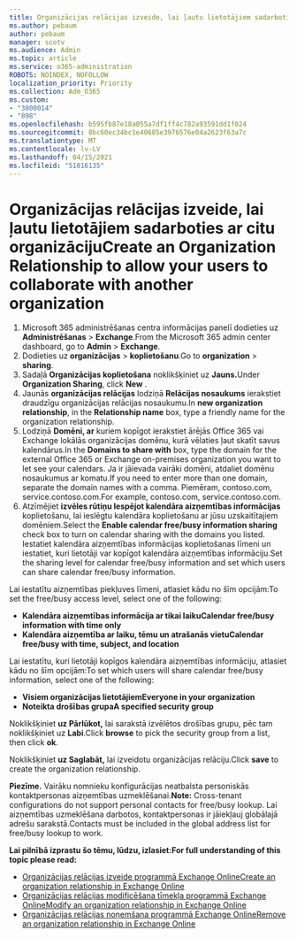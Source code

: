 ```yaml
---
title: Organizācijas relācijas izveide, lai ļautu lietotājiem sadarboties ar citu organizāciju
ms.author: pebaum
author: pebaum
manager: scotv
ms.audience: Admin
ms.topic: article
ms.service: o365-administration
ROBOTS: NOINDEX, NOFOLLOW
localization_priority: Priority
ms.collection: Adm_O365
ms.custom:
- "3800014"
- "898"
ms.openlocfilehash: b595fb87e18a055a7df1ff4c782a93591dd1f024
ms.sourcegitcommit: 8bc60ec34bc1e40685e3976576e04a2623f63a7c
ms.translationtype: MT
ms.contentlocale: lv-LV
ms.lasthandoff: 04/15/2021
ms.locfileid: "51816135"
---
```

# <a name="create-an-organization-relationship-to-allow-your-users-to-collaborate-with-another-organization"></a><span data-ttu-id="c4f73-102">Organizācijas relācijas izveide, lai ļautu lietotājiem sadarboties ar citu organizāciju</span><span class="sxs-lookup"><span data-stu-id="c4f73-102">Create an Organization Relationship to allow your users to collaborate with another organization</span></span>

1. <span data-ttu-id="c4f73-103">Microsoft 365 administrēšanas centra informācijas panelī dodieties uz **Administrēšanas**  >  **Exchange**.</span><span class="sxs-lookup"><span data-stu-id="c4f73-103">From the Microsoft 365 admin center dashboard, go to **Admin** > **Exchange**.</span></span>
2. <span data-ttu-id="c4f73-104">Dodieties uz **organizācijas**  >  **koplietošanu**.</span><span class="sxs-lookup"><span data-stu-id="c4f73-104">Go to **organization** > **sharing**.</span></span>
3. <span data-ttu-id="c4f73-105">Sadaļā **Organizācijas koplietošana** noklikšķiniet uz **Jauns.**</span><span class="sxs-lookup"><span data-stu-id="c4f73-105">Under **Organization Sharing**, click **New** .</span></span>
4. <span data-ttu-id="c4f73-106">Jaunās **organizācijas relācijas** lodziņā **Relācijas nosaukums** ierakstiet draudzīgu organizācijas relācijas nosaukumu.</span><span class="sxs-lookup"><span data-stu-id="c4f73-106">In **new organization relationship**, in the **Relationship name** box, type a friendly name for the organization relationship.</span></span>
5. <span data-ttu-id="c4f73-107">Lodziņā **Domēni, ar** kuriem kopīgot ierakstiet ārējās Office 365 vai Exchange lokālās organizācijas domēnu, kurā vēlaties ļaut skatīt savus kalendārus.</span><span class="sxs-lookup"><span data-stu-id="c4f73-107">In the **Domains to share with** box, type the domain for the external Office 365 or Exchange on-premises organization you want to let see your calendars.</span></span> <span data-ttu-id="c4f73-108">Ja ir jāievada vairāki domēni, atdaliet domēnu nosaukumus ar komatu.</span><span class="sxs-lookup"><span data-stu-id="c4f73-108">If you need to enter more than one domain, separate the domain names with a comma.</span></span> <span data-ttu-id="c4f73-109">Piemēram, contoso.com, service.contoso.com.</span><span class="sxs-lookup"><span data-stu-id="c4f73-109">For example, contoso.com, service.contoso.com.</span></span>
6. <span data-ttu-id="c4f73-110">Atzīmējiet **izvēles rūtiņu Iespējot kalendāra aizņemtības informācijas** koplietošanu, lai ieslēgtu kalendāra koplietošanu ar jūsu uzskaitītajiem domēniem.</span><span class="sxs-lookup"><span data-stu-id="c4f73-110">Select the **Enable calendar free/busy information sharing** check box to turn on calendar sharing with the domains you listed.</span></span> <span data-ttu-id="c4f73-111">Iestatiet kalendāra aizņemtības informācijas koplietošanas līmeni un iestatiet, kuri lietotāji var kopīgot kalendāra aizņemtības informāciju.</span><span class="sxs-lookup"><span data-stu-id="c4f73-111">Set the sharing level for calendar free/busy information and set which users can share calendar free/busy information.</span></span>  

<span data-ttu-id="c4f73-112">Lai iestatītu aizņemtības piekļuves līmeni, atlasiet kādu no šīm opcijām:</span><span class="sxs-lookup"><span data-stu-id="c4f73-112">To set the free/busy access level, select one of the following:</span></span>

- <span data-ttu-id="c4f73-113">**Kalendāra aizņemtības informācija ar tikai laiku**</span><span class="sxs-lookup"><span data-stu-id="c4f73-113">**Calendar free/busy information with time only**</span></span>
- <span data-ttu-id="c4f73-114">**Kalendāra aizņemtība ar laiku, tēmu un atrašanās vietu**</span><span class="sxs-lookup"><span data-stu-id="c4f73-114">**Calendar free/busy with time, subject, and location**</span></span>  

 <span data-ttu-id="c4f73-115">Lai iestatītu, kuri lietotāji kopīgos kalendāra aizņemtības informāciju, atlasiet kādu no šīm opcijām:</span><span class="sxs-lookup"><span data-stu-id="c4f73-115">To set which users will share calendar free/busy information, select one of the following:</span></span>

- <span data-ttu-id="c4f73-116">**Visiem organizācijas lietotājiem**</span><span class="sxs-lookup"><span data-stu-id="c4f73-116">**Everyone in your organization**</span></span>
- <span data-ttu-id="c4f73-117">**Noteikta drošības grupa**</span><span class="sxs-lookup"><span data-stu-id="c4f73-117">**A specified security group**</span></span>  

<span data-ttu-id="c4f73-118">Noklikšķiniet **uz Pārlūkot,** lai sarakstā izvēlētos drošības grupu, pēc tam noklikšķiniet uz **Labi**.</span><span class="sxs-lookup"><span data-stu-id="c4f73-118">Click **browse** to pick the security group from a list, then click **ok**.</span></span>

<span data-ttu-id="c4f73-119">Noklikšķiniet **uz Saglabāt,** lai izveidotu organizācijas relāciju.</span><span class="sxs-lookup"><span data-stu-id="c4f73-119">Click **save** to create the organization relationship.</span></span>  

<span data-ttu-id="c4f73-120">**Piezīme.** Vairāku nomnieku konfigurācijas neatbalsta personiskās kontaktpersonas aizņemtības uzmeklēšanai.</span><span class="sxs-lookup"><span data-stu-id="c4f73-120">**Note:** Cross-tenant configurations do not support personal contacts for free/busy lookup.</span></span> <span data-ttu-id="c4f73-121">Lai aizņemtības uzmeklēšana darbotos, kontaktpersonas ir jāiekļauj globālajā adrešu sarakstā.</span><span class="sxs-lookup"><span data-stu-id="c4f73-121">Contacts must be included in the global address list for free/busy lookup to work.</span></span>

<span data-ttu-id="c4f73-122">**Lai pilnībā izprastu šo tēmu, lūdzu, izlasiet:**</span><span class="sxs-lookup"><span data-stu-id="c4f73-122">**For full understanding of this topic please read:**</span></span>

- [<span data-ttu-id="c4f73-123">Organizācijas relācijas izveide programmā Exchange Online</span><span class="sxs-lookup"><span data-stu-id="c4f73-123">Create an organization relationship in Exchange Online</span></span>](https://docs.microsoft.com/exchange/sharing/organization-relationships/create-an-organization-relationship)
- [<span data-ttu-id="c4f73-124">Organizācijas relācijas modificēšana tīmekļa programmā Exchange Online</span><span class="sxs-lookup"><span data-stu-id="c4f73-124">Modify an organization relationship in Exchange Online</span></span>](https://docs.microsoft.com/exchange/sharing/organization-relationships/modify-an-organization-relationship)
- [<span data-ttu-id="c4f73-125">Organizācijas relācijas noņemšana programmā Exchange Online</span><span class="sxs-lookup"><span data-stu-id="c4f73-125">Remove an organization relationship in Exchange Online</span></span>](https://docs.microsoft.com/exchange/sharing/organization-relationships/remove-an-organization-relationship)
